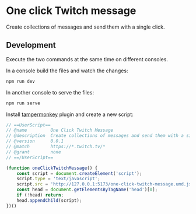 # One click Twitch message

Create collections of messages and send them with a single click.

## Development

Execute the two commands at the same time on different consoles.

In a console build the files and watch the changes:

```bash
npm run dev
```

In another console to serve the files:

```bash
npm run serve
```

Install [tampermonkey](https://www.tampermonkey.net/) plugin and create a new script:

```javascript
// ==UserScript==
// @name         One Click Twitch Message
// @description  Create collections of messages and send them with a single click.
// @version      0.0.1
// @match        https://*.twitch.tv/*
// @grant        none
// ==/UserScript==

(function oneClickTwitchMessage() {
    const script = document.createElement('script');
    script.type = 'text/javascript';
    script.src = 'http://127.0.0.1:5173/one-click-twitch-message.umd.js';
    const head = document.getElementsByTagName('head')[0];
    if (!head) return;
    head.appendChild(script);
})()
```
